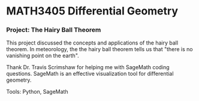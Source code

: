 # MATH3405 Differential Geometry

### Project: The Hairy Ball Theorem

This project discussed the concepts and applications of the hairy ball theorem. In meteorology, the the hairy ball theorem tells us that "there is no vanishing point on the earth".

Thank Dr. Travis Scrimshaw for helping me with SageMath coding questions. SageMath is an effective visualization tool for differential geometry. 

Tools: Python, SageMath


